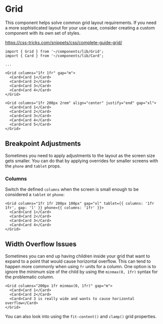 # Grid

This component helps solve common grid layout requirements. If you need a more sophisticated layout for your use case, consider creating a custom component with its own set of styles.

https://css-tricks.com/snippets/css/complete-guide-grid/

```tsx
import { Grid } from '~/components/lib/Grid';
import { Card } from '~/components/lib/Card';

...

<Grid columns="1fr 1fr" gap="m">
  <Card>Card 1</Card>
  <Card>Card 2</Card>
  <Card>Card 3</Card>
  <Card>Card 4</Card>
</Grid>

<Grid columns="1fr 200px 2rem" align="center" justify="end" gap="xl">
  <Card>Card 1</Card>
  <Card>Card 2</Card>
  <Card>Card 3</Card>
  <Card>Card 4</Card>
  <Card>Card 5</Card>
</Grid>
```

## Breakpoint Adjustments

Sometimes you need to apply adjustments to the layout as the screen size gets smaller. You can do that by applying overrides for smaller screens with the `phone` and `tablet` props.

### Columns

Switch the defined `columns` when the screen is small enough to be considered a `tablet` or `phone`:

```tsx
<Grid columns="1fr 1fr 200px 100px" gap="xl" tablet={{ columns: '1fr 1fr', gap: 'l' }} phone={{ columns: '1fr' }}>
  <Card>Card 1</Card>
  <Card>Card 2</Card>
  <Card>Card 3</Card>
  <Card>Card 4</Card>
</Grid>
```

## Width Overflow Issues

Sometimes you can end up having children inside your grid that want to expand to a point that would cause horizontal overflow. This can tend to happen more commonly when using `fr` units for a column. One option is to ignore the minimum size of the child by using the `minmax(0, 1fr)` syntax for the problematic column.

```tsx
<Grid columns="200px 1fr minmax(0, 1fr)" gap="m">
  <Card>Card 1</Card>
  <Card>Card 2</Card>
  <Card>Card 3 is really wide and wants to cause horizontal overflow</Card>
</Grid>
```

You can also look into using the `fit-content()` and `clamp()` grid properties.
